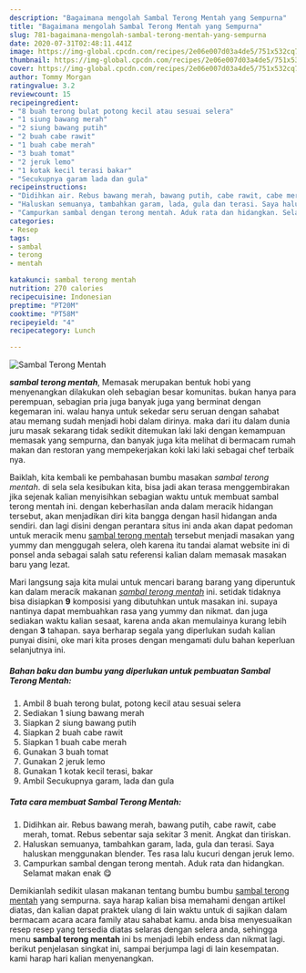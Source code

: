 ```yaml
---
description: "Bagaimana mengolah Sambal Terong Mentah yang Sempurna"
title: "Bagaimana mengolah Sambal Terong Mentah yang Sempurna"
slug: 781-bagaimana-mengolah-sambal-terong-mentah-yang-sempurna
date: 2020-07-31T02:48:11.441Z
image: https://img-global.cpcdn.com/recipes/2e06e007d03a4de5/751x532cq70/sambal-terong-mentah-foto-resep-utama.jpg
thumbnail: https://img-global.cpcdn.com/recipes/2e06e007d03a4de5/751x532cq70/sambal-terong-mentah-foto-resep-utama.jpg
cover: https://img-global.cpcdn.com/recipes/2e06e007d03a4de5/751x532cq70/sambal-terong-mentah-foto-resep-utama.jpg
author: Tommy Morgan
ratingvalue: 3.2
reviewcount: 15
recipeingredient:
- "8 buah terong bulat potong kecil atau sesuai selera"
- "1 siung bawang merah"
- "2 siung bawang putih"
- "2 buah cabe rawit"
- "1 buah cabe merah"
- "3 buah tomat"
- "2 jeruk lemo"
- "1 kotak kecil terasi bakar"
- "Secukupnya garam lada dan gula"
recipeinstructions:
- "Didihkan air. Rebus bawang merah, bawang putih, cabe rawit, cabe merah, tomat. Rebus sebentar saja sekitar 3 menit. Angkat dan tiriskan."
- "Haluskan semuanya, tambahkan garam, lada, gula dan terasi. Saya haluskan menggunakan blender. Tes rasa lalu kucuri dengan jeruk lemo."
- "Campurkan sambal dengan terong mentah. Aduk rata dan hidangkan. Selamat makan enak 😋"
categories:
- Resep
tags:
- sambal
- terong
- mentah

katakunci: sambal terong mentah 
nutrition: 270 calories
recipecuisine: Indonesian
preptime: "PT20M"
cooktime: "PT58M"
recipeyield: "4"
recipecategory: Lunch

---
```



![Sambal Terong Mentah](https://img-global.cpcdn.com/recipes/2e06e007d03a4de5/751x532cq70/sambal-terong-mentah-foto-resep-utama.jpg)

<b><i>sambal terong mentah</i></b>, Memasak merupakan bentuk hobi yang menyenangkan dilakukan oleh sebagian besar komunitas. bukan hanya para perempuan, sebagian pria juga banyak juga yang berminat dengan kegemaran ini. walau hanya untuk sekedar seru seruan dengan sahabat atau memang sudah menjadi hobi dalam dirinya. maka dari itu dalam dunia juru masak sekarang tidak sedikit ditemukan laki laki dengan kemampuan memasak yang sempurna, dan banyak juga kita melihat di bermacam rumah makan dan restoran yang mempekerjakan koki laki laki sebagai chef terbaik nya.

Baiklah, kita kembali ke pembahasan bumbu masakan <i>sambal terong mentah</i>. di sela sela kesibukan kita, bisa jadi akan terasa menggembirakan jika sejenak kalian menyisihkan sebagian waktu untuk membuat sambal terong mentah ini. dengan keberhasilan anda dalam meracik hidangan tersebut, akan menjadikan diri kita bangga dengan hasil hidangan anda sendiri. dan lagi disini dengan perantara situs ini anda akan dapat pedoman untuk meracik menu <u>sambal terong mentah</u> tersebut menjadi masakan yang yummy dan menggugah selera, oleh karena itu tandai alamat website ini di ponsel anda sebagai salah satu referensi kalian dalam memasak masakan baru yang lezat.




Mari langsung saja kita mulai untuk mencari barang barang yang diperuntuk kan dalam meracik makanan <u><i>sambal terong mentah</i></u> ini. setidak tidaknya bisa disiapkan <b>9</b> komposisi yang dibutuhkan untuk masakan ini. supaya nantinya dapat membuahkan rasa yang yummy dan nikmat. dan juga sediakan waktu kalian sesaat, karena anda akan memulainya kurang lebih dengan <b>3</b> tahapan. saya berharap segala yang diperlukan sudah kalian punyai disini, oke mari kita proses dengan mengamati dulu bahan keperluan selanjutnya ini.

<!--inarticleads1-->

##### Bahan baku dan bumbu yang diperlukan untuk pembuatan Sambal Terong Mentah:

1. Ambil 8 buah terong bulat, potong kecil atau sesuai selera
1. Sediakan 1 siung bawang merah
1. Siapkan 2 siung bawang putih
1. Siapkan 2 buah cabe rawit
1. Siapkan 1 buah cabe merah
1. Gunakan 3 buah tomat
1. Gunakan 2 jeruk lemo
1. Gunakan 1 kotak kecil terasi, bakar
1. Ambil Secukupnya garam, lada dan gula




<!--inarticleads2-->

##### Tata cara membuat Sambal Terong Mentah:

1. Didihkan air. Rebus bawang merah, bawang putih, cabe rawit, cabe merah, tomat. Rebus sebentar saja sekitar 3 menit. Angkat dan tiriskan.
1. Haluskan semuanya, tambahkan garam, lada, gula dan terasi. Saya haluskan menggunakan blender. Tes rasa lalu kucuri dengan jeruk lemo.
1. Campurkan sambal dengan terong mentah. Aduk rata dan hidangkan. Selamat makan enak 😋




Demikianlah sedikit ulasan makanan tentang bumbu bumbu <u>sambal terong mentah</u> yang sempurna. saya harap kalian bisa memahami dengan artikel diatas, dan kalian dapat praktek ulang di lain waktu untuk di sajikan dalam bermacam acara acara family atau sahabat kamu. anda bisa menyesuaikan resep resep yang tersedia diatas selaras dengan selera anda, sehingga menu <b>sambal terong mentah</b> ini bs menjadi lebih endess dan nikmat lagi. berikut penjelasan singkat ini, sampai berjumpa lagi di lain kesempatan. kami harap hari kalian menyenangkan.
